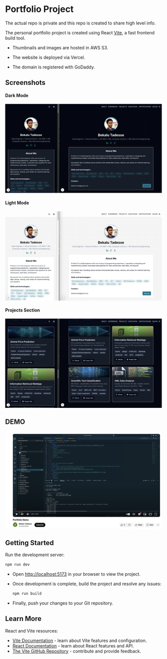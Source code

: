 # Portfolio Project

The actual repo is private and this repo is created to share high level info.

The personal portfolio project is created using React [Vite](https://vitejs.dev/), a fast frontend build tool.

- Thumbnails and images are hosted in AWS S3.

- The website is deployed via Vercel.

- The domain is registered with GoDaddy.

## Screenshots

#### Dark Mode

![DarkMode](screenshots/dark.png)

#### Light Mode

![LightMode](screenshots/light.png)

#### Projects Section

![ProjectsSection](screenshots/proj.png)

## DEMO

[![Watch the video](screenshots/demo.png)](https://youtu.be/a3HQ_dvjFVI)

## Getting Started

Run the development server:

```bash
npm run dev
```

- Open [http://localhost:5173](http://localhost:5173) in your browser to view the project.
- Once development is complete, build the project and resolve any issues:

  ```bash
  npm run build
  ```

- Finally, push your changes to your Git repository.

## Learn More

React and Vite resources:

- [Vite Documentation](https://vitejs.dev/guide/) - learn about Vite features and configuration.
- [React Documentation](https://react.dev/) - learn about React features and API.
- [The Vite GitHub Repository](https://github.com/vitejs/vite) - contribute and provide feedback.
